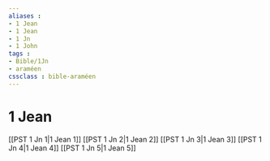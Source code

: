 ```yaml
---
aliases : 
- 1 Jean
- 1 Jean
- 1 Jn
- 1 John
tags : 
- Bible/1Jn
- araméen
cssclass : bible-araméen
---
```


# 1 Jean

[[PST 1 Jn 1|1 Jean 1]]
[[PST 1 Jn 2|1 Jean 2]]
[[PST 1 Jn 3|1 Jean 3]]
[[PST 1 Jn 4|1 Jean 4]]
[[PST 1 Jn 5|1 Jean 5]]

